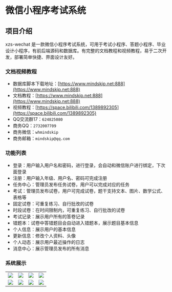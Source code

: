 # 微信小程序考试系统

## 项目介绍

xzs-wechat 是一款微信小程序考试系统，可用于考试小程序、答题小程序、毕业设计小程序，有前后端源码和数据库。有完整的文档教程和视频教程，易于二次开发，部署简单快捷、界面设计友好。

### 文档视频教程

* 数据库脚本下载地址：[https://www.mindskip.net:888](https://www.mindskip.net:888)
* 文档教程：[https://www.mindskip.net:888](https://www.mindskip.net:888)
* 视频教程：[https://space.bilibili.com/1389892305](https://space.bilibili.com/1389892305)
* QQ交流群17：`624825080`
* 商务QQ：`2732007709`
* 商务微信：`whmindskip`
* 商务邮箱：`mindskip@qq.com`

### 功能列表

* 登录：用户输入用户名和密码，进行登录，会自动和微信账户进行绑定，下次面登录
* 注册：用户输入年级、用户名、密码可完成注册
* 任务中心：管理员发布任务试卷，用户可以完成对应的任务
* 考试：管理员发布试卷，用户可完成试卷，题干支持文本、图片、数学公式、表格等
* 固定试卷：可重复练习、自行批改的试卷
* 时段试卷：在时间限制内，可重复练习、自行批改的试卷
* 考试记录：展示用户所有的答卷记录
* 错题本：试卷中答错题目会自动进入错题本，展示题目基本信息
* 个人信息：展示用户的基本信息
* 更新信息：修改个人资料、头像
* 个人动态：展示用户最近操作的日志
* 消息中心：展示管理员发布的所有消息

### 系统展示

<table>
    <tr>
        <td><img src="https://www.mindskip.net/style/git/images/wx/student/1.png"/></td>
        <td><img src="https://www.mindskip.net/style/git/images/wx/student/2.png"/></td>
        <td><img src="https://www.mindskip.net/style/git/images/wx/student/3.png"/></td>
        <td><img src="https://www.mindskip.net/style/git/images/wx/student/4.png"/></td>
    </tr>
    <tr>
        <td><img src="https://www.mindskip.net/style/git/images/wx/student/10.png"/></td>
        <td><img src="https://www.mindskip.net/style/git/images/wx/student/8.png"/></td>
        <td><img src="https://www.mindskip.net/style/git/images/wx/student/6.png"/></td>
        <td><img src="https://www.mindskip.net/style/git/images/wx/student/7.png"/></td>
    </tr>
</table>
